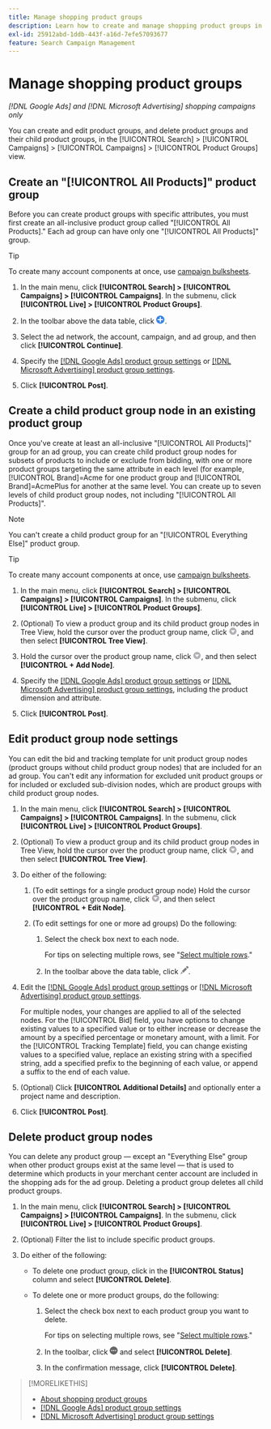 ```yaml
---
title: Manage shopping product groups
description: Learn how to create and manage shopping product groups in shopping campaigns.
exl-id: 25912abd-1ddb-443f-a16d-7efe57093677
feature: Search Campaign Management
---
```

# Manage shopping product groups

*[!DNL Google Ads] and [!DNL Microsoft Advertising] shopping campaigns only*

You can create and edit product groups, and delete product groups and their child product groups, in the [!UICONTROL Search] > [!UICONTROL Campaigns] > [!UICONTROL Campaigns] > [!UICONTROL Product Groups] view.

## Create an "[!UICONTROL All Products]" product group

Before you can create product groups with specific attributes, you must first create an all-inclusive product group called "[!UICONTROL All Products]." Each ad group can have only one "[!UICONTROL All Products]" group.

>[!TIP]
>
>To create many account components at once, use [campaign bulksheets](/help/search-social-commerce/campaign-management/bulksheets/bulksheet-about.md).

1. In the main menu, click **[!UICONTROL Search] > [!UICONTROL Campaigns] > [!UICONTROL Campaigns]**. In the submenu, click **[!UICONTROL Live] > [!UICONTROL Product Groups]**.

1. In the toolbar above the data table, click ![Create](/help/search-social-commerce/assets/add.png "Create").

1. Select the ad network, the account, campaign, and ad group, and then click **[!UICONTROL Continue]**.

1. Specify the [[!DNL Google Ads] product group settings](product-group-settings-google.md) or [[!DNL Microsoft Advertising] product group settings](product-group-settings-microsoft.md).

1. Click **[!UICONTROL Post]**.

## Create a child product group node in an existing product group

Once you've create at least an all-inclusive "[!UICONTROL All Products]" group for an ad group, you can create child product group nodes for subsets of products to include or exclude from bidding, with one or more product groups targeting the same attribute in each level (for example, [!UICONTROL Brand]=Acme for one product group and [!UICONTROL Brand]=AcmePlus for another at the same level. You can create up to seven levels of child product group nodes, not including "[!UICONTROL All Products]".

>[!NOTE]
>
>You can't create a child product group for an "[!UICONTROL Everything Else]" product group.

>[!TIP]
>
>To create many account components at once, use [campaign bulksheets](/help/search-social-commerce/campaign-management/bulksheets/bulksheet-about.md).

1. In the main menu, click **[!UICONTROL Search] > [!UICONTROL Campaigns] > [!UICONTROL Campaigns]**. In the submenu, click **[!UICONTROL Live] > [!UICONTROL Product Groups]**.

1. (Optional) To view a product group and its child product group nodes in Tree View, hold the cursor over the product group name, click ![Menu icon](/help/search-social-commerce/assets/arrow-dropdown-menu.png "Menu icon"), and then select **[!UICONTROL Tree View]**.

1. Hold the cursor over the product group name, click ![Arrow Dropdown Menu](/help/search-social-commerce/assets/arrow-dropdown-menu.png "Arrow Dropdown Menu"), and then select **[!UICONTROL + Add Node]**.

1. Specify the [[!DNL Google Ads] product group settings](product-group-settings-google.md) or [[!DNL Microsoft Advertising] product group settings](product-group-settings-microsoft.md), including the product dimension and attribute.

1. Click **[!UICONTROL Post]**.

## Edit product group node settings

You can edit the bid and tracking template for unit product group nodes (product groups without child product group nodes) that are included for an ad group. You can't edit any information for excluded unit product groups or for included or excluded sub-division nodes, which are product groups with child product group nodes.

1. In the main menu, click **[!UICONTROL Search] > [!UICONTROL Campaigns] > [!UICONTROL Campaigns]**. In the submenu, click **[!UICONTROL Live] > [!UICONTROL Product Groups]**.

1. (Optional) To view a product group and its child product group nodes in Tree View, hold the cursor over the product group name, click ![Menu icon](/help/search-social-commerce/assets/arrow-dropdown-menu.png "Menu icon"), and then select **[!UICONTROL Tree View]**.

1. Do either of the following:

   1. (To edit settings for a single product group node) Hold the cursor over the product group name, click ![Menu icon](/help/search-social-commerce/assets/arrow-dropdown-menu.png "Menu icon"), and then select **[!UICONTROL + Edit Node]**.

   1. (To edit settings for one or more ad groups) Do the following:

      1. Select the check box next to each node.

         For tips on selecting multiple rows, see "[Select multiple rows](/help/search-social-commerce/common-tasks/navigation-editing-selection/multiple-rows-select.md)."

      1. In the toolbar above the data table, click ![Edit](/help/search-social-commerce/assets/edit.png "Edit").

1. Edit the [[!DNL Google Ads] product group settings](product-group-settings-google.md) or [[!DNL Microsoft Advertising] product group settings](product-group-settings-microsoft.md).

   For multiple nodes, your changes are applied to all of the selected nodes. For the [!UICONTROL Bid] field, you have options to change existing values to a specified value or to either increase or decrease the amount by a specified percentage or monetary amount, with a limit. For the [!UICONTROL Tracking Template] field, you can change existing values to a specified value, replace an existing string with a specified string, add a specified prefix to the beginning of each value, or append a suffix to the end of each value.

1. (Optional) Click **[!UICONTROL Additional Details]** and optionally enter a project name and description.

1. Click **[!UICONTROL Post]**.

## Delete product group nodes

You can delete any product group &mdash; except an "Everything Else" group when other product groups exist at the same level &mdash; that is used to determine which products in your merchant center account are included in the shopping ads for the ad group. Deleting a product group deletes all child product groups.

1. In the main menu, click **[!UICONTROL Search] > [!UICONTROL Campaigns] > [!UICONTROL Campaigns]**. In the submenu, click **[!UICONTROL Live] > [!UICONTROL Product Groups]**.

1. (Optional) Filter the list to include specific product groups.

1. Do either of the following:

   * To delete one product group, click in the **[!UICONTROL Status]** column and select **[!UICONTROL Delete]**.

   * To delete one or more product groups, do the following:

     1. Select the check box next to each product group you want to delete.

        For tips on selecting multiple rows, see "[Select multiple rows](/help/search-social-commerce/common-tasks/navigation-editing-selection/multiple-rows-select.md)."

     1. In the toolbar, click ![More](/help/search-social-commerce/assets/more.png "More") and select **[!UICONTROL Delete]**.

     1. In the confirmation message, click **[!UICONTROL Delete]**.

>[!MORELIKETHIS]
>
>* [About shopping product groups](product-group-about.md)
>* [[!DNL Google Ads] product group settings](product-group-settings-google.md)
>* [[!DNL Microsoft Advertising] product group settings](product-group-settings-microsoft.md)
